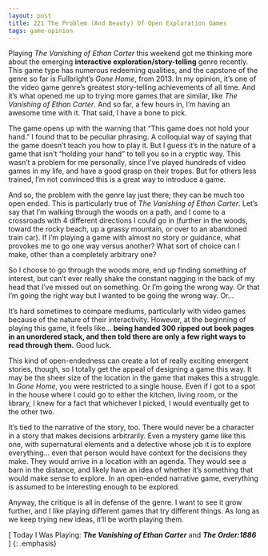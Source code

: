 ```yaml
---
layout: post
title: 221 The Problem (And Beauty) Of Open Exploration Games
tags: game-opinion
---
```

Playing *The Vanishing of Ethan Carter* this weekend got me thinking more about the emerging **interactive exploration/story-telling** genre recently.  This game type has numerous redeeming qualities, and the capstone of the genre so far is Fullbright’s *Gone Home*, from 2013.  In my opinion, it’s one of the video game genre’s greatest story-telling achievements of all time.  And it’s what opened me up to trying more games that are similar, like *The Vanishing of Ethan Carter*.  And so far, a few hours in, I’m having an awesome time with it.  That said, I have a bone to pick.

The game opens up with the warning that “This game does not hold your hand.”  I found that to be peculiar phrasing.  A colloquial way of saying that the game doesn’t teach you how to play it.  But I guess it’s in the nature of a game that isn’t “holding your hand” to tell you so in a cryptic way.  This wasn’t a problem for me personally, since I’ve played hundreds of video games in my life, and have a good grasp on their tropes.  But for others less trained, I’m not convinced this is a great way to introduce a game.

And so, the problem with the genre lay just there; they can be much too open ended.  This is particularly true of *The Vanishing of Ethan Carter*.  Let’s say that I’m walking through the woods on a path, and I come to a crossroads with 4 different directions I could go in (further in the woods, toward the rocky beach, up a grassy mountain, or over to an abandoned train car).  If I’m playing a game with almost no story or guidance, what provokes me to go one way versus another?  What sort of choice can I make, other than a completely arbitrary one?

So I choose to go through the woods more, end up finding something of interest, but can’t ever really shake the constant nagging in the back of my head that I’ve missed out on something.  Or I’m going the wrong way.  Or that I’m going the right way but I wanted to be going the wrong way. Or...

It’s hard sometimes to compare mediums, particularly with video games because of the nature of their interactivity.  However, at the beginning of playing this game, it feels like... **being handed 300 ripped out book pages in an unordered stack, and then told there are only a few right ways to read through them.**  Good luck.

This kind of open-endedness can create a lot of really exciting emergent stories, though, so I totally get the appeal of designing a game this way.  It may be the sheer size of the location in the game that makes this a struggle. In *Gone Home*, you were restricted to a single house.  Even if I got to a spot in the house where I could go to either the kitchen, living room, or the library, I knew for a fact that whichever I picked, I would eventually get to the other two.

It’s tied to the narrative of the story, too.  There would never be a character in a story that makes decisions arbitrarily.  Even a mystery game like this one, with supernatural elements and a detective whose job it is to explore everything… even that person would have context for the decisions they make.  They would arrive in a location with an agenda.  They would see a barn in the distance, and likely have an idea of whether it’s something that would make sense to explore.  In an open-ended narrative game, everything is assumed to be interesting enough to be explored.

Anyway, the critique is all in defense of the genre.  I want to see it grow further, and I like playing different games that try different things.  As long as we keep trying new ideas, it’ll be worth playing them.

[ Today I Was Playing: ***The Vanishing of Ethan Carter*** and ***The Order:1886*** ]
{: .emphasis}

